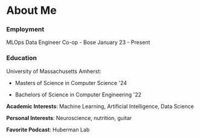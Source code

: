 # About Me

### Employment
  
  MLOps Data Engineer Co-op - Bose  January 23 - Present

### Education

University of Massachusetts Amherst:

  - Masters of Science in Computer Science '24

  - Bachelors of Science in Computer Engineering '22

 
 
**Academic Interests**: Machine Learning, Artificial Intelligence, Data Science

**Personal Interests**: Neuroscience, nutrition, guitar 

**Favorite Podcast**: Huberman Lab


